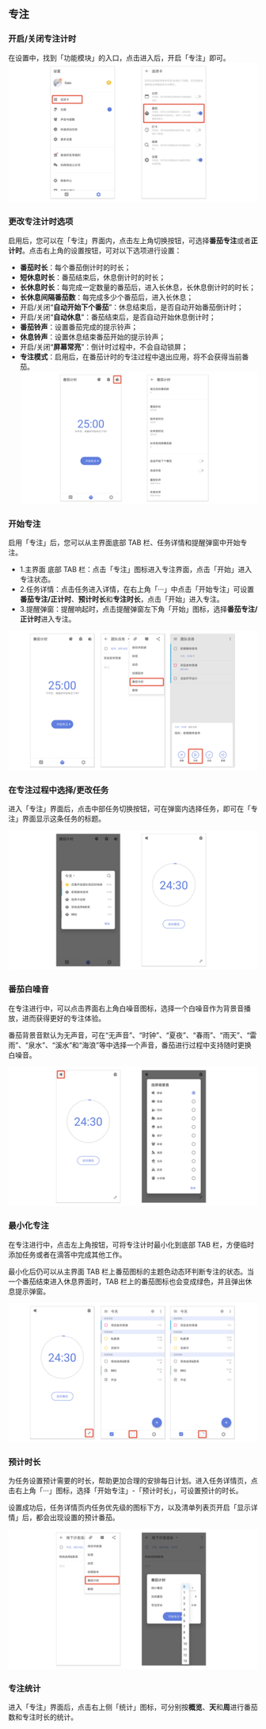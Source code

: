 ## 专注

### 开启/关闭专注计时

在设置中，找到「功能模块」的入口，点击进入后，开启「专注」即可。
![enablepomo](../images/android/pomo/enablepomo.png)

### 更改专注计时选项

启用后，您可以在「专注」界面内，点击左上角切换按钮，可选择**番茄专注**或者**正计时**。点击右上角的设置按钮，可对以下选项进行设置：

* **番茄时长**：每个番茄倒计时的时长；
* **短休息时长**：番茄结束后，休息倒计时的时长；
* **长休息时长**：每完成一定数量的番茄后，进入长休息，长休息倒计时的时长；
* **长休息间隔番茄数**：每完成多少个番茄后，进入长休息；
* 开启/关闭“**自动开始下个番茄**”：休息结束后，是否自动开始番茄倒计时；
* 开启/关闭“**自动休息**”：番茄结束后，是否自动开始休息倒计时；
* **番茄铃声**：设置番茄完成的提示铃声；
* **休息铃声**：设置休息结束番茄开始的提示铃声；
* 开启/关闭“**屏幕常亮**”：倒计时过程中，不会自动锁屏；
* **专注模式**：启用后，在番茄计时的专注过程中退出应用，将不会获得当前番茄。
![pomosettings](../images/android/pomo/pomosettings.png)

### 开始专注

启用「专注」后，您可以从主界面底部 TAB 栏、任务详情和提醒弹窗中开始专注。

* 1.主界面 底部 TAB 栏：点击「专注」图标进入专注界面，点击「开始」进入专注状态。
* 2.任务详情：点击任务进入详情，在右上角「···」中点击「开始专注」可设置**番茄专注/正计时**、**预计时长**和**专注时长**，点击「开始」进入专注。
* 3.提醒弹窗：提醒响起时，点击提醒弹窗左下角「开始」图标，选择**番茄专注/正计时**进入专注。

![adrnewpomo2](../images/android/andnewpomo1.png)

### 在专注过程中选择/更改任务

进入「专注」界面后，点击中部任务切换按钮，可在弹窗内选择任务，即可在「专注」界面显示这条任务的标题。

![andnewpomo2](../images/android/andnewpomo2.png)


### 番茄白噪音

在专注进行中，可以点击界面右上角白噪音图标，选择一个白噪音作为背景音播放，进而获得更好的专注体验。

番茄背景音默认为无声音，可在“无声音”、“时钟”、“夏夜”、“春雨”、“雨天”、“雷雨”、“泉水”、“溪水”和“海浪”等中选择一个声音，番茄进行过程中支持随时更换白噪音。

![andnewpomo3](../images/android/andnewpomo3.png)

### 最小化专注

在专注进行中，点击左上角按钮，可将专注计时最小化到底部 TAB 栏，方便临时添加任务或者在滴答中完成其他工作。

最小化后仍可以从主界面 TAB 栏上番茄图标的主题色动态环判断专注的状态。当一个番茄结束进入休息界面时，TAB 栏上的番茄图标也会变成绿色，并且弹出休息提示弹窗。

![andnewpomo4](../images/android/andnewpomo4.png)

### 预计时长

为任务设置预计需要的时长，帮助更加合理的安排每日计划。进入任务详情页，点击右上角「···」图标，选择「开始专注」-「预计时长」，可设置预计的时长。

设置成功后，任务详情页内任务优先级的图标下方，以及清单列表页开启「显示详情」后，都会出现设置的预计番茄。

![](../images/android/estimated.png)

### 专注统计

进入「专注」界面后，点击右上侧「统计」图标，可分别按**概览**、**天**和**周**进行番茄数和专注时长的统计。
